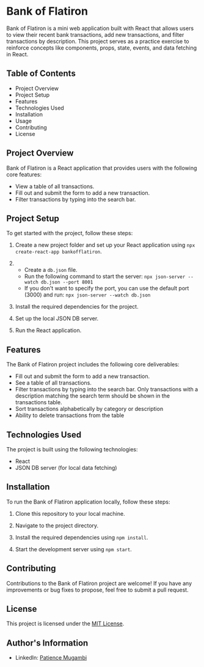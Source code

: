 # Bank of Flatiron

Bank of Flatiron is a mini web application built with React that allows users to view their recent bank transactions, add new transactions, and filter transactions by description. This project serves as a practice exercise to reinforce concepts like components, props, state, events, and data fetching in React.

## Table of Contents

- Project Overview
- Project Setup
- Features
- Technologies Used
- Installation
- Usage
- Contributing
- License

## Project Overview

Bank of Flatiron is a React application that provides users with the following core features:

- View a table of all transactions.
- Fill out and submit the form to add a new transaction. 
- Filter transactions by typing into the search bar. 

## Project Setup

To get started with the project, follow these steps:

1. Create a new project folder and set up your React application using `npx create-react-app bankofflatiron`.

2. - Create a `db.json` file. 
   - Run the following command to start the server: `npx json-server --watch db.json --port 8001` 
   - If you don't want to specify the port, you can use the default port (3000) and run: `npx json-server --watch db.json` 

3. Install the required dependencies for the project.

4. Set up the local JSON DB server.

5. Run the React application.

## Features

The Bank of Flatiron project includes the following core deliverables:

- Fill out and submit the form to add a new transaction. 
- See a table of all transactions.
- Filter transactions by typing into the search bar. Only transactions with a description matching the search term should be shown in the transactions table.
- Sort transactions alphabetically by category or description
- Ability to delete transactions from the table


## Technologies Used

The project is built using the following technologies:

- React
- JSON DB server (for local data fetching)

## Installation

To run the Bank of Flatiron application locally, follow these steps:

1. Clone this repository to your local machine.

2. Navigate to the project directory.

3. Install the required dependencies using `npm install`.

4. Start the development server using `npm start`.

## Contributing

Contributions to the Bank of Flatiron project are welcome! If you have any improvements or bug fixes to propose, feel free to submit a pull request.

## License

This project is licensed under the [MIT License](LICENSE).

## Author's Information

- LinkedIn: [Patience Mugambi](https://www.linkedin.com/feed/)
